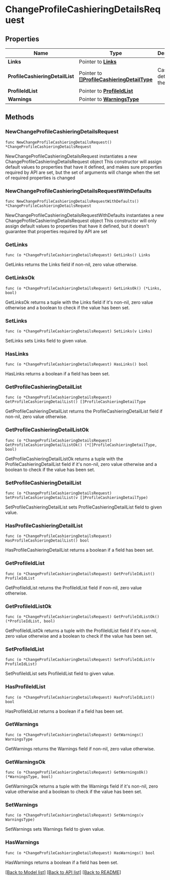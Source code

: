 # ChangeProfileCashieringDetailsRequest

## Properties

Name | Type | Description | Notes
------------ | ------------- | ------------- | -------------
**Links** | Pointer to [**Links**](Links.md) |  | [optional] 
**ProfileCashieringDetailList** | Pointer to [**[]ProfileCashieringDetailType**](ProfileCashieringDetailType.md) | Cashiering details for the profile. | [optional] 
**ProfileIdList** | Pointer to [**ProfileIdList**](ProfileIdList.md) |  | [optional] 
**Warnings** | Pointer to [**WarningsType**](WarningsType.md) |  | [optional] 

## Methods

### NewChangeProfileCashieringDetailsRequest

`func NewChangeProfileCashieringDetailsRequest() *ChangeProfileCashieringDetailsRequest`

NewChangeProfileCashieringDetailsRequest instantiates a new ChangeProfileCashieringDetailsRequest object
This constructor will assign default values to properties that have it defined,
and makes sure properties required by API are set, but the set of arguments
will change when the set of required properties is changed

### NewChangeProfileCashieringDetailsRequestWithDefaults

`func NewChangeProfileCashieringDetailsRequestWithDefaults() *ChangeProfileCashieringDetailsRequest`

NewChangeProfileCashieringDetailsRequestWithDefaults instantiates a new ChangeProfileCashieringDetailsRequest object
This constructor will only assign default values to properties that have it defined,
but it doesn't guarantee that properties required by API are set

### GetLinks

`func (o *ChangeProfileCashieringDetailsRequest) GetLinks() Links`

GetLinks returns the Links field if non-nil, zero value otherwise.

### GetLinksOk

`func (o *ChangeProfileCashieringDetailsRequest) GetLinksOk() (*Links, bool)`

GetLinksOk returns a tuple with the Links field if it's non-nil, zero value otherwise
and a boolean to check if the value has been set.

### SetLinks

`func (o *ChangeProfileCashieringDetailsRequest) SetLinks(v Links)`

SetLinks sets Links field to given value.

### HasLinks

`func (o *ChangeProfileCashieringDetailsRequest) HasLinks() bool`

HasLinks returns a boolean if a field has been set.

### GetProfileCashieringDetailList

`func (o *ChangeProfileCashieringDetailsRequest) GetProfileCashieringDetailList() []ProfileCashieringDetailType`

GetProfileCashieringDetailList returns the ProfileCashieringDetailList field if non-nil, zero value otherwise.

### GetProfileCashieringDetailListOk

`func (o *ChangeProfileCashieringDetailsRequest) GetProfileCashieringDetailListOk() (*[]ProfileCashieringDetailType, bool)`

GetProfileCashieringDetailListOk returns a tuple with the ProfileCashieringDetailList field if it's non-nil, zero value otherwise
and a boolean to check if the value has been set.

### SetProfileCashieringDetailList

`func (o *ChangeProfileCashieringDetailsRequest) SetProfileCashieringDetailList(v []ProfileCashieringDetailType)`

SetProfileCashieringDetailList sets ProfileCashieringDetailList field to given value.

### HasProfileCashieringDetailList

`func (o *ChangeProfileCashieringDetailsRequest) HasProfileCashieringDetailList() bool`

HasProfileCashieringDetailList returns a boolean if a field has been set.

### GetProfileIdList

`func (o *ChangeProfileCashieringDetailsRequest) GetProfileIdList() ProfileIdList`

GetProfileIdList returns the ProfileIdList field if non-nil, zero value otherwise.

### GetProfileIdListOk

`func (o *ChangeProfileCashieringDetailsRequest) GetProfileIdListOk() (*ProfileIdList, bool)`

GetProfileIdListOk returns a tuple with the ProfileIdList field if it's non-nil, zero value otherwise
and a boolean to check if the value has been set.

### SetProfileIdList

`func (o *ChangeProfileCashieringDetailsRequest) SetProfileIdList(v ProfileIdList)`

SetProfileIdList sets ProfileIdList field to given value.

### HasProfileIdList

`func (o *ChangeProfileCashieringDetailsRequest) HasProfileIdList() bool`

HasProfileIdList returns a boolean if a field has been set.

### GetWarnings

`func (o *ChangeProfileCashieringDetailsRequest) GetWarnings() WarningsType`

GetWarnings returns the Warnings field if non-nil, zero value otherwise.

### GetWarningsOk

`func (o *ChangeProfileCashieringDetailsRequest) GetWarningsOk() (*WarningsType, bool)`

GetWarningsOk returns a tuple with the Warnings field if it's non-nil, zero value otherwise
and a boolean to check if the value has been set.

### SetWarnings

`func (o *ChangeProfileCashieringDetailsRequest) SetWarnings(v WarningsType)`

SetWarnings sets Warnings field to given value.

### HasWarnings

`func (o *ChangeProfileCashieringDetailsRequest) HasWarnings() bool`

HasWarnings returns a boolean if a field has been set.


[[Back to Model list]](../README.md#documentation-for-models) [[Back to API list]](../README.md#documentation-for-api-endpoints) [[Back to README]](../README.md)


